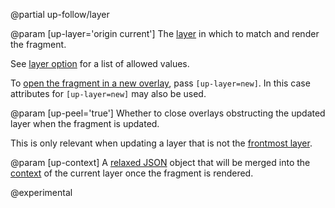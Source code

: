 @partial up-follow/layer

@param [up-layer='origin current']
  The [layer](/up.layer) in which to match and render the fragment.

  See [layer option](/layer-option) for a list of allowed values.

  To [open the fragment in a new overlay](/opening-overlays), pass `[up-layer=new]`.
  In this case attributes for `[up-layer=new]` may also be used.

@param [up-peel='true']
  Whether to close overlays obstructing the updated layer when the fragment is updated.

  This is only relevant when updating a layer that is not the [frontmost layer](/up.layer.front).

@param [up-context]
  A [relaxed JSON](/relaxed-json) object that will be merged into the [context](/context)
  of the current layer once the fragment is rendered.

  @experimental
